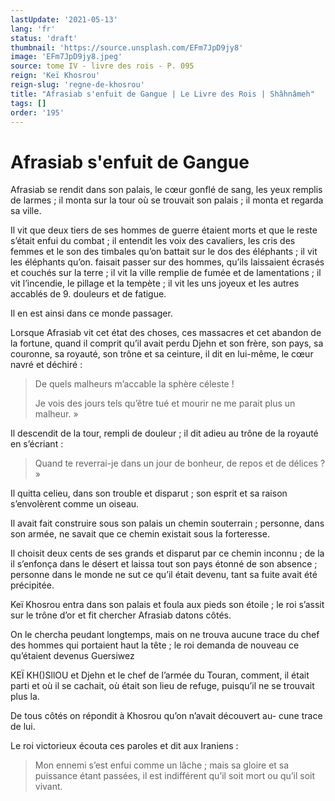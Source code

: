 ```yaml
---
lastUpdate: '2021-05-13'
lang: 'fr'
status: 'draft'
thumbnail: 'https://source.unsplash.com/EFm7JpD9jy8'
image: 'EFm7JpD9jy8.jpeg'
source: tome IV - livre des rois - P. 095
reign: 'Keï Khosrou'
reign-slug: 'regne-de-khosrou'
title: "Afrasiab s'enfuit de Gangue | Le Livre des Rois | Shâhnâmeh"
tags: []
order: '195'
---
```


<!-- LTeX: language=fr -->

# Afrasiab s'enfuit de Gangue

Afrasiab se rendit dans son palais, le cœur gonflé de sang, les yeux remplis de larmes ; il monta sur la tour où se trouvait son palais ; il monta et regarda sa ville.

Il vit que deux tiers de ses hommes de guerre étaient morts et que le reste s’était enfui du combat ; il entendit les voix des cavaliers, les cris des femmes et le son des timbales qu’on battait sur le dos des éléphants ; il vit les éléphants qu’on. faisait passer sur des hommes, qu’ils laissaient écrasés et couchés sur la terre ; il vit la ville remplie de fumée et de lamentations ; il vit l’incendie, le pillage et la tempète ; il vit les uns joyeux et les autres accablés de 9. douleurs et de fatigue.

Il en est ainsi dans ce monde passager.

Lorsque Afrasiab vit cet état des choses, ces massacres et cet abandon de la fortune, quand il comprit qu’il avait perdu Djehn et son frère, son pays, sa couronne, sa royauté, son trône et sa ceinture, il dit en lui-même, le cœur navré et déchiré :

> De quels malheurs m’accable la sphère céleste !
>
> Je vois des jours tels qu’être tué et mourir ne me parait plus un malheur. »

Il descendit de la tour, rempli de douleur ; il dit adieu au trône de la royauté en s’écriant :

> Quand te reverrai-je dans un jour de bonheur, de repos et de délices ? »

Il quitta celieu, dans son trouble et disparut ; son esprit et sa raison s’envolèrent comme un oiseau.

Il avait fait construire sous son palais un chemin souterrain ; personne, dans son armée, ne savait que ce chemin existait sous la forteresse.

Il choisit deux cents de ses grands et disparut par ce chemin inconnu ; de la il s’enfonça dans le désert et laissa tout son pays étonné de son absence ; personne dans le monde ne sut ce qu’il était devenu, tant sa fuite avait été précipitée.

Keï Khosrou entra dans son palais et foula aux pieds son étoile ; le roi s’assit sur le trône d’or et fit chercher Afrasiab datons côtés.

On le chercha peudant longtemps, mais on ne trouva aucune trace du chef des hommes qui portaient haut la tête ; le roi demanda de nouveau ce qu’étaient devenus Guersiwez

KEÏ KH()SllOU et Djehn et le chef de l’armée du Touran, comment, il était parti et où il se cachait, où était son lieu de refuge, puisqu’il ne se trouvait plus la.

De tous côtés on répondit à Khosrou qu’on n’avait découvert au-
cune trace de lui.

Le roi victorieux écouta ces paroles et dit aux Iraniens :

> Mon ennemi s’est enfui comme un lâche ; mais sa gloire et sa puissance étant passées, il est indifférent qu’il soit mort ou qu’il soit vivant.
